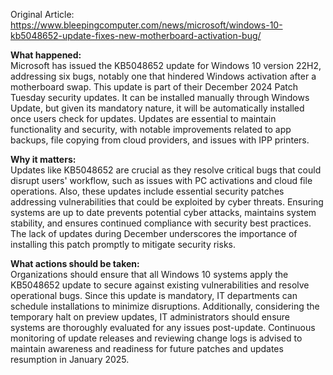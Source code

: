 Original Article: https://www.bleepingcomputer.com/news/microsoft/windows-10-kb5048652-update-fixes-new-motherboard-activation-bug/

**What happened:**  
Microsoft has issued the KB5048652 update for Windows 10 version 22H2, addressing six bugs, notably one that hindered Windows activation after a motherboard swap. This update is part of their December 2024 Patch Tuesday security updates. It can be installed manually through Windows Update, but given its mandatory nature, it will be automatically installed once users check for updates. Updates are essential to maintain functionality and security, with notable improvements related to app backups, file copying from cloud providers, and issues with IPP printers.

**Why it matters:**  
Updates like KB5048652 are crucial as they resolve critical bugs that could disrupt users' workflow, such as issues with PC activations and cloud file operations. Also, these updates include essential security patches addressing vulnerabilities that could be exploited by cyber threats. Ensuring systems are up to date prevents potential cyber attacks, maintains system stability, and ensures continued compliance with security best practices. The lack of updates during December underscores the importance of installing this patch promptly to mitigate security risks.

**What actions should be taken:**  
Organizations should ensure that all Windows 10 systems apply the KB5048652 update to secure against existing vulnerabilities and resolve operational bugs. Since this update is mandatory, IT departments can schedule installations to minimize disruptions. Additionally, considering the temporary halt on preview updates, IT administrators should ensure systems are thoroughly evaluated for any issues post-update. Continuous monitoring of update releases and reviewing change logs is advised to maintain awareness and readiness for future patches and updates resumption in January 2025.